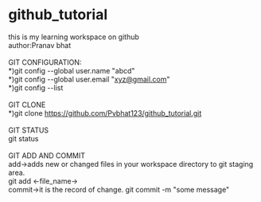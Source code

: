 # github_tutorial
this is my learning workspace on github
<br>
author:Pranav bhat
<br>
<br>
GIT CONFIGURATION:
<br>
*)git config --global user.name "abcd"
<br>
*)git config --global user.email "xyz@gmail.com"
<br>
*)git config --list
<br>
<br>
GIT CLONE
<br>
*)git clone https://github.com/Pvbhat123/github_tutorial.git
<br>
<br>
GIT STATUS
<br>
git status
<br>
<br>
GIT ADD AND COMMIT
<br>
add->adds new or changed files in your workspace directory to git staging area.
<br>
git add <-file_name->
<br>
commit->it is the record of change.
git commit -m "some message"
